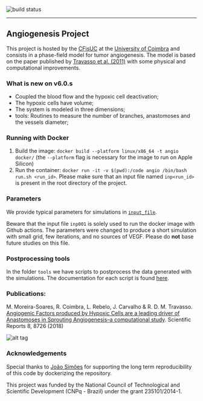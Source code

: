 ![build status](https://github.com/phydev/angio/actions/workflows/docker-image.yml/badge.svg)

----

## Angiogenesis Project

This project is hosted by the [CFisUC](http://cfisuc.fis.uc.pt/) at the [University of Coimbra](www.uc.pt) 
and consists in a phase-field model for tumor angiogenesis. The model is based on the paper published by
[Travasso et al. (2011)](http://journals.plos.org/plosone/article?id=10.1371/journal.pone.0019989) with some physical and computational improvements.

###  What is new on v6.0.s

- Coupled the blood flow and the hypoxic cell deactivation;
- The hypoxic cells have volume;
- The system is modeled in three dimensions;
- tools: Routines to measure the number of branches, anastomoses and the vessels diameter;

### Running with Docker

1. Build the image:
```docker build --platform linux/x86_64 -t angio docker/``` (the ```--platform``` flag is necessary for the image to run on Apple Silicon)
2. Run the container:
```docker run -it -v $(pwd):/code angio /bin/bash run.sh <run_id>```. Please make sure that an input file named ```inp<run_id>``` is present in the root directory of the project.

### Parameters

We provide typical parameters for simulations in [`input_file`](https://github.com/phydev/angio/blob/master/input_file). 

Beware that the input file `inp001` is solely used to run the docker image with Github actions. The parameters were changed to produce a short simulation with small grid, few iterations, and no sources of VEGF. Please do __not__ base future studies on this file. 

### Postprocessing tools

In the folder `tools` we have scripts to postprocess the data generated with the simulations. The documentation for each script is found [here](https://github.com/phydev/angio/blob/master/tools/about.md).

### Publications:

M. Moreira-Soares, R. Coimbra, L. Rebelo, J. Carvalho & R. D. M. Travasso. [Angiogenic Factors produced by Hypoxic Cells are a leading driver of Anastomoses in Sprouting Angiogenesis–a computational study](https://www.nature.com/articles/s41598-018-27034-8). Scientific Reports 8, 8726 (2018)


![alt tag](https://moreirasm.files.wordpress.com/2018/06/300ms.gif?w=364&h=335)

### Acknowledgements

Special thanks to [João Simões](https://github.com/joaoplay) for supporting the long term reproducibility of this code by dockerizing the repository. 

This project was funded by the National Council of Technological and Scientific Development (CNPq - Brazil) under the grant 235101/2014-1. 
